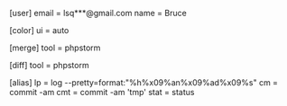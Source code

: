 [user]
        email = lsq***@gmail.com
        name = Bruce
        
[color]
        ui = auto

[merge]
        tool = phpstorm

[diff]
        tool = phpstorm

[alias]
        lp = log --pretty=format:"%h%x09%an%x09%ad%x09%s"
        cm = commit -am
        cmt = commit -am 'tmp'
        stat = status
